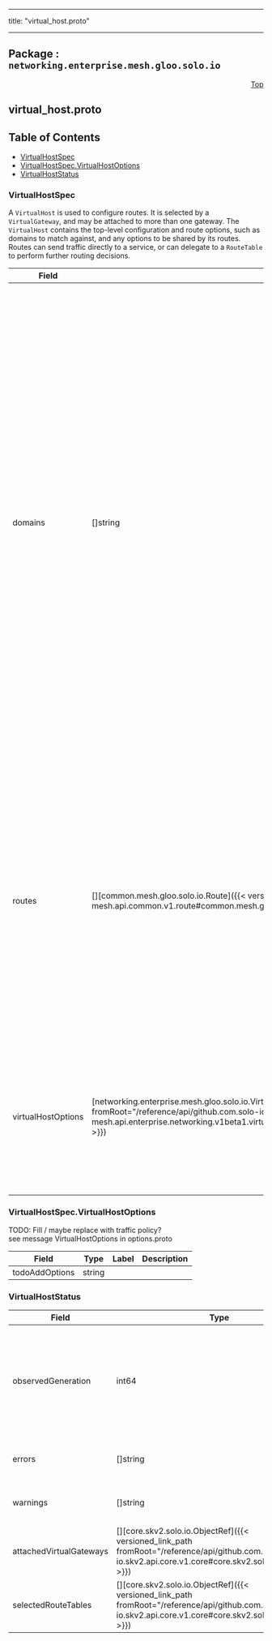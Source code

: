 
---

title: "virtual_host.proto"

---

## Package : `networking.enterprise.mesh.gloo.solo.io`



<a name="top"></a>

<a name="API Reference for virtual_host.proto"></a>
<p align="right"><a href="#top">Top</a></p>

## virtual_host.proto


## Table of Contents
  - [VirtualHostSpec](#networking.enterprise.mesh.gloo.solo.io.VirtualHostSpec)
  - [VirtualHostSpec.VirtualHostOptions](#networking.enterprise.mesh.gloo.solo.io.VirtualHostSpec.VirtualHostOptions)
  - [VirtualHostStatus](#networking.enterprise.mesh.gloo.solo.io.VirtualHostStatus)







<a name="networking.enterprise.mesh.gloo.solo.io.VirtualHostSpec"></a>

### VirtualHostSpec
A `VirtualHost` is used to configure routes. It is selected by a `VirtualGateway`, and may be attached to more than one gateway. The `VirtualHost` contains the top-level configuration and route options, such as domains to match against, and any options to be shared by its routes. Routes can send traffic directly to a service, or can delegate to a `RouteTable` to perform further routing decisions.


| Field | Type | Label | Description |
| ----- | ---- | ----- | ----------- |
| domains | []string | repeated | The list of domains (i.e.: matching the `Host` header of a request) that belong to this virtual host. Note that the wildcard will not match the empty string. e.g. “*-bar.foo.com” will match “baz-bar.foo.com” but not “-bar.foo.com”. Additionally, a special entry “*” is allowed which will match any host/authority header. Only a single virtual host on a gateway can match on “*”. A domain must be unique across all virtual hosts on a gateway or the config will be invalidated by Gloo Domains on virtual hosts obey the same rules as [Envoy Virtual Hosts](https://github.com/envoyproxy/envoy/blob/master/api/envoy/api/v2/route/route.proto) |
  | routes | [][common.mesh.gloo.solo.io.Route]({{< versioned_link_path fromRoot="/reference/api/github.com.solo-io.gloo-mesh.api.common.v1.route#common.mesh.gloo.solo.io.Route" >}}) | repeated | The list of HTTP routes define routing actions to be taken for incoming HTTP requests whose host header matches this virtual host. If the request matches more than one route in the list, the first route matched will be selected. If the list of routes is empty, the virtual host will be ignored by Gloo. |
  | virtualHostOptions | [networking.enterprise.mesh.gloo.solo.io.VirtualHostSpec.VirtualHostOptions]({{< versioned_link_path fromRoot="/reference/api/github.com.solo-io.gloo-mesh.api.enterprise.networking.v1beta1.virtual_host#networking.enterprise.mesh.gloo.solo.io.VirtualHostSpec.VirtualHostOptions" >}}) |  | Route table options contain additional configuration to be applied to all traffic served by the route table. Some configuration here can be overridden by Route Options. |
  





<a name="networking.enterprise.mesh.gloo.solo.io.VirtualHostSpec.VirtualHostOptions"></a>

### VirtualHostSpec.VirtualHostOptions
TODO: Fill / maybe replace with traffic policy?<br>see message VirtualHostOptions in options.proto


| Field | Type | Label | Description |
| ----- | ---- | ----- | ----------- |
| todoAddOptions | string |  |  |
  





<a name="networking.enterprise.mesh.gloo.solo.io.VirtualHostStatus"></a>

### VirtualHostStatus



| Field | Type | Label | Description |
| ----- | ---- | ----- | ----------- |
| observedGeneration | int64 |  | The most recent generation observed in the the VirtualHost metadata. If the `observedGeneration` does not match `metadata.generation`, Gloo Mesh has not processed the most recent version of this resource. |
  | errors | []string | repeated | Any errors found while processing this generation of the resource. |
  | warnings | []string | repeated | Any warnings found while processing this generation of the resource. |
  | attachedVirtualGateways | [][core.skv2.solo.io.ObjectRef]({{< versioned_link_path fromRoot="/reference/api/github.com.solo-io.skv2.api.core.v1.core#core.skv2.solo.io.ObjectRef" >}}) | repeated | List of each VirtualGateway which has selected this VirtualHost |
  | selectedRouteTables | [][core.skv2.solo.io.ObjectRef]({{< versioned_link_path fromRoot="/reference/api/github.com.solo-io.skv2.api.core.v1.core#core.skv2.solo.io.ObjectRef" >}}) | repeated | List of RouteTables that this Route table delegates to |
  




 <!-- end messages -->

 <!-- end enums -->

 <!-- end HasExtensions -->

 <!-- end services -->

